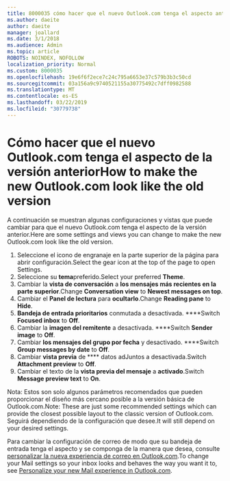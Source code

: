 ```yaml
---
title: 8000035 cómo hacer que el nuevo Outlook.com tenga el aspecto anterior
ms.author: daeite
author: daeite
manager: joallard
ms.date: 3/1/2018
ms.audience: Admin
ms.topic: article
ROBOTS: NOINDEX, NOFOLLOW
localization_priority: Normal
ms.custom: 8000035
ms.openlocfilehash: 19e6f6f2ece7c24c795a6653e37c579b3b3c50cd
ms.sourcegitcommit: 03a156a9c9740521155a30775492c7dff0982588
ms.translationtype: MT
ms.contentlocale: es-ES
ms.lasthandoff: 03/22/2019
ms.locfileid: "30779738"
---
```

# <a name="how-to-make-the-new-outlookcom-look-like-the-old-version"></a><span data-ttu-id="04b10-102">Cómo hacer que el nuevo Outlook.com tenga el aspecto de la versión anterior</span><span class="sxs-lookup"><span data-stu-id="04b10-102">How to make the new Outlook.com look like the old version</span></span>

<span data-ttu-id="04b10-103">A continuación se muestran algunas configuraciones y vistas que puede cambiar para que el nuevo Outlook.com tenga el aspecto de la versión anterior.</span><span class="sxs-lookup"><span data-stu-id="04b10-103">Here are some settings and views you can change to make the new Outlook.com look like the old version.</span></span>

1. <span data-ttu-id="04b10-104">Seleccione el icono de engranaje en la parte superior de la página para abrir configuración.</span><span class="sxs-lookup"><span data-stu-id="04b10-104">Select the gear icon at the top of the page to open Settings.</span></span>
2. <span data-ttu-id="04b10-105">Seleccione su **tema**preferido.</span><span class="sxs-lookup"><span data-stu-id="04b10-105">Select your preferred **Theme**.</span></span>
3. <span data-ttu-id="04b10-106">Cambiar la **vista de conversación** a **los mensajes más recientes en la parte superior**.</span><span class="sxs-lookup"><span data-stu-id="04b10-106">Change **Conversation view** to **Newest messages on top**.</span></span>
4. <span data-ttu-id="04b10-107">Cambiar el **Panel de lectura** para **ocultarlo**.</span><span class="sxs-lookup"><span data-stu-id="04b10-107">Change **Reading pane** to **Hide**.</span></span>
5. <span data-ttu-id="04b10-108">**Bandeja de entrada prioritarios** conmutada a desactivada. \*\*\*\*</span><span class="sxs-lookup"><span data-stu-id="04b10-108">Switch **Focused inbox** to **Off**.</span></span>
6. <span data-ttu-id="04b10-109">Cambiar la **imagen del remitente** a desactivada. \*\*\*\*</span><span class="sxs-lookup"><span data-stu-id="04b10-109">Switch **Sender image** to **Off**.</span></span> 
7. <span data-ttu-id="04b10-110">Cambiar **los mensajes del grupo por fecha** y desactivado. \*\*\*\*</span><span class="sxs-lookup"><span data-stu-id="04b10-110">Switch **Group messages by date** to **Off**.</span></span> 
8. <span data-ttu-id="04b10-111">Cambiar **vista previa** de \*\*\*\* datos adJuntos a desactivada.</span><span class="sxs-lookup"><span data-stu-id="04b10-111">Switch **Attachment preview** to **Off**.</span></span> 
9. <span data-ttu-id="04b10-112">Cambiar el texto de la **vista previa del mensaje** a **activado**.</span><span class="sxs-lookup"><span data-stu-id="04b10-112">Switch **Message preview text** to **On**.</span></span>

<span data-ttu-id="04b10-113">Nota: Estos son solo algunos parámetros recomendados que pueden proporcionar el diseño más cercano posible a la versión básica de Outlook.com.</span><span class="sxs-lookup"><span data-stu-id="04b10-113">Note: These are just some recommended settings which can provide the closest possible layout to the classic version of Outlook.com.</span></span> <span data-ttu-id="04b10-114">Seguirá dependiendo de la configuración que desee.</span><span class="sxs-lookup"><span data-stu-id="04b10-114">It will still depend on your desired settings.</span></span>

<span data-ttu-id="04b10-115">Para cambiar la configuración de correo de modo que su bandeja de entrada tenga el aspecto y se componga de la manera que desea, consulte [personalizar la nueva experiencia de correo en Outlook.com](https://support.office.com/article/b41c2ecb-f23c-42b3-b7f8-659646d5e58c).</span><span class="sxs-lookup"><span data-stu-id="04b10-115">To change your Mail settings so your inbox looks and behaves the way you want it to, see [Personalize your new Mail experience in Outlook.com](https://support.office.com/article/b41c2ecb-f23c-42b3-b7f8-659646d5e58c).</span></span>